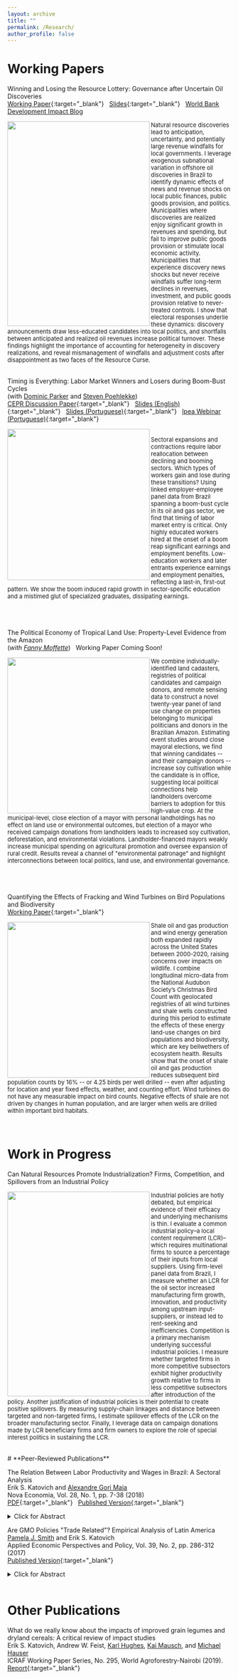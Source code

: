 ```yaml
---
layout: archive
title: ""
permalink: /Research/
author_profile: false
---
```

# **Working Papers**<br/> 

Winning and Losing the Resource Lottery: Governance after Uncertain Oil Discoveries <br/>
[Working Paper](/files/Katovich_JMP.pdf){:target="_blank"} &nbsp; [Slides](/files/Katovich_JobTalk_2022.pdf){:target="_blank"} &nbsp; [World Bank Development Impact Blog](https://blogs.worldbank.org/impactevaluations/governing-rocky-beginnings-resource-boom-how-do-local-governments-respond-oil) <br/>

<img align="left" width="320" height="460" src="/files/projections_pic3.PNG"> <font size="-1.2"> 
Natural resource discoveries lead to anticipation, uncertainty, and potentially large revenue windfalls for local governments. I leverage exogenous subnational variation in offshore oil discoveries in Brazil to identify dynamic effects of news and revenue shocks on local public finances, public goods provision, and politics. Municipalities where discoveries are realized enjoy significant growth in revenues and spending, but fail to improve public goods provision or stimulate local economic activity. Municipalities that experience discovery news shocks but never receive windfalls suffer long-term declines in revenues, investment, and public goods provision relative to never-treated controls. I show that electoral responses underlie these dynamics: discovery announcements draw less-educated candidates into local politics, and shortfalls between anticipated and realized oil revenues increase political turnover. These findings highlight the importance of accounting for heterogeneity in discovery realizations, and reveal mismanagement of windfalls and adjustment costs after disappointment as two faces of the Resource Curse.  </font>
<br/><br/>

Timing is Everything: Labor Market Winners and Losers during Boom-Bust Cycles  <br/> (with [Dominic Parker](https://aae.wisc.edu/dparker/) and [Steven Poehlekke](https://sites.google.com/site/stevenpoelhekke/)) <br/> [CEPR Discussion Paper]([/files/Katovich_Parker_Poelhekke_WorkingPaper.pdf](https://cepr.org/publications/dp17887)){:target="_blank"} &nbsp; [Slides (English)](/files/Katovich_OilWorkers_Slides_60Minutes.pdf){:target="_blank"} &nbsp; [Slides (Portuguese)](/files/Katovich_Ipea_Slides.pdf){:target="_blank"} &nbsp; [Ipea Webinar (Portuguese)](https://www.youtube.com/watch?v=oqSdEmHB6YA){:target="_blank"}

<img align="left" width="320" height="340" src="/files/earnings_pic2.PNG"> <font size="-1.2"> 
  <br/>
Sectoral expansions and contractions require labor reallocation between declining and booming sectors. Which types of workers gain and lose during these transitions? Using linked employer-employee panel data from Brazil spanning a boom-bust cycle in its oil and gas sector, we find that timing of labor market entry is critical. Only highly educated workers hired at the onset of a boom reap significant earnings and employment benefits. Low-education workers and later entrants experience earnings and employment penalties, reflecting a last-in, first-out pattern. We show the boom induced rapid growth in sector-specific education and a mistimed glut of specialized graduates, dissipating earnings.  </font>
<br/><br/>

<br/><br/>
The Political Economy of Tropical Land Use: Property-Level Evidence from the Amazon <br/> (_with [Fanny Moffette](https://fannymoffette.com/)_) &nbsp; Working Paper Coming Soon!<br/>

<img align="left" width="320" height="350" src="/files/elections_pic3.PNG"> <font size="-1.2"> We combine individually-identified land cadasters, registries of political candidates and campaign donors, and remote sensing data to construct a novel twenty-year panel of land use change on properties belonging to municipal politicians and donors in the Brazilian Amazon. Estimating event studies around close mayoral elections, we find that winning candidates -- and their campaign donors -- increase soy cultivation while the candidate is in office, suggesting local political connections help landholders overcome barriers to adoption for this high-value crop. At the municipal-level, close election of a mayor with personal landholdings has no effect on land use or environmental outcomes, but election of a mayor who received campaign donations from landholders leads to increased soy cultivation, deforestation, and environmental violations. Landholder-financed mayors weakly increase municipal spending on agricultural promotion and oversee expansion of rural credit. Results reveal a channel of "environmental patronage" and highlight interconnections between local politics, land use, and environmental governance. </font>
<br/><br/>

<br/><br/>
Quantifying the Effects of Fracking and Wind Turbines on Bird Populations and Biodiversity <br/> 
[Working Paper](/files/Katovich_WorkingPaper_Birds.pdf){:target="_blank"}

<img align="left" width="320" height="350" src="/files/elections_pic3.PNG"> <font size="-1.2"> Shale oil and gas production and wind energy generation both expanded rapidly across the United States between 2000-2020, raising concerns over impacts on wildlife. I combine longitudinal micro-data from the National Audubon Society’s
Christmas Bird Count with geolocated registries of all wind turbines and shale wells constructed during this period to estimate the effects of these energy land-use changes on bird populations and biodiversity, which are key bellwethers of ecosystem health. Results show that the onset of shale oil and gas production reduces subsequent bird population counts by 16% -- or 4.25 birds per well drilled -- even after adjusting for location and year fixed effects, weather, and counting effort. Wind turbines do not have any measurable impact on bird counts. Negative effects of shale are not driven by changes in human population, and are larger when wells are drilled within important bird habitats. </font>
<br/><br/><br/>


# **Work in Progress**<br/>

Can Natural Resources Promote Industrialization? Firms, Competition, and Spillovers from an Industrial Policy <br/>

<img align="left" width="320" height="460" src="/files/lcr_pic3.PNG"> <font size="-1.2"> Industrial policies are hotly debated, but empirical evidence of their efficacy and underlying mechanisms is thin. I evaluate a common industrial policy–a local content requirement (LCR)–which requires multinational firms to source a percentage of their inputs from local suppliers. Using firm-level panel data from Brazil, I measure whether an LCR for the oil sector increased manufacturing firm growth, innovation, and productivity among upstream input-suppliers, or instead led to rent-seeking and inefficiencies. Competition is a primary mechanism underlying successful industrial policies. I measure whether targeted firms in more competitive subsectors exhibit higher productivity growth relative to firms in less competitive subsectors after introduction of the policy. Another justification of industrial policies is their potential to create positive spillovers. By measuring supply-chain linkages and distance between targeted and non-targeted firms, I estimate spillover effects of the LCR on the broader manufacturing sector. Finally, I leverage data on campaign donations made by LCR beneficiary firms and firm owners to explore the role of special interest politics in sustaining the LCR.  </font>
<br/>




<br/>
# **Peer-Reviewed Publications**<br/>

The Relation Between Labor Productivity and Wages in Brazil: A Sectoral Analysis <br/>
Erik S. Katovich and [Alexandre Gori Maia](https://www4.eco.unicamp.br/docentes/gori/)<br/>
Nova Economia, Vol. 28, No. 1, pp. 7-38 (2018)<br/>
[PDF](/files/Katovich_Maia_NovaEconomia.pdf){:target="_blank"} &nbsp; [Published Version](https://doi.org/10.1590/0103-6351/3943){:target="_blank"} <br/>
<details><summary>Click for Abstract</summary>
<font size="-1">Labor productivity is a crucial long-run determinant of real wages. Nonetheless, wage and productivity dynamics often diverge in practice due to a range of economic and institutional factors. This study analyzes the relation between the dynamics of labor productivity and wages in Brazil from 1996 to 2014, and adopts a sectoral perspective to account for divergent trends among economic sectors. Analyses are based on pooled data drawn from the National Accounts and the Pesquisa Nacional por Amostra de Domicílios, and hierarchical data models are estimated to assess the impacts of state- and sector-level factors on individuals’ wages. Results indicate that productivity is significantly positively associated with wage levels for all economic sectors, but that institutional factors such as labor formalization and minimum wage exert equally significant impacts, suggesting that wage growth over the 1996-2014 period was as much the result of institutional changes as of transformation of Brazil’s productive structure.</font>
<br/>
</details> 

Are GMO Policies "Trade Related"? Empirical Analysis of Latin America <br/>
[Pamela J. Smith](https://www.apec.umn.edu/people/pamela-smith) and Erik S. Katovich<br/>
Applied Economic Perspectives and Policy, Vol. 39, No. 2, pp. 286-312 (2017)<br/>
[Published Version](https://doi.org/10.1093/aepp/ppw021){:target="_blank"} <br/>
<details><summary>Click for Abstract</summary>
<font size="-1">This paper empirically examines whether GMO policies are “trade related” for countries in Latin America (LA). First, we use the Balassa index to assess the “revealed comparative advantage” of LA countries. We find that LA countries have a revealed comparative advantage in GMO industries relative to the world, and that intra-regional trade in these industries is modest relative to external trade. Second, we estimate the Gravity model to examine the effects of importers’ GMO policies on Argentina and Brazil’s bilateral exports of soybeans and maize. We find that strong GMO policies in importers have a negative effect on Argentina’s bilateral exports of soybeans (an industry and country with historically high GMO content). Further, we find that past GMO policies are a strong determinant of Argentina’s future bilateral exports, and that the negative trade effects of strong GMO policies are increasing over time. In contrast, we find a weaker relationship between the GMO policies of importers and Brazil’s bilateral exports (consistent with Brazil’s more recent increases in GMO content). These findings for Argentina and Brazil provide a benchmark for other developing countries that are looking for guidance on servicing trading partners with diverse GMO policies.</font>
</details> <br/>

# **Other Publications**<br/>

What do we really know about the impacts of improved grain legumes and dryland cereals: A critical review of impact studies<br/>
Erik S. Katovich, Andrew W. Feist, [Karl Hughes](http://worldagroforestry.org/staff/karl-hughes), [Kai Mausch](http://worldagroforestry.org/staff/kai-mausch), and [Michael Hauser](https://www.icrisat.org/team/dr-michael-hauser/)<br/>
ICRAF Working Paper Series, No. 295, World Agroforestry-Nairobi (2019).<br/>
[Report](http://apps.worldagroforestry.org/downloads/Publications/PDFS/WP19006.pdf){:target="_blank"}



